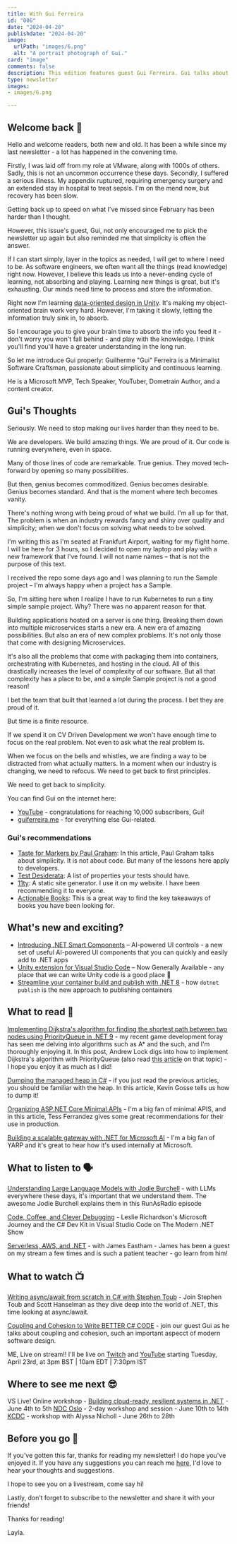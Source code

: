 ```yaml
---
title: With Gui Ferreira
id: "006"
date: "2024-04-20"
publishdate: "2024-04-20"
image: 
  urlPath: "images/6.png"
  alt: "A portrait photograph of Gui."
card: "image"
comments: false
description: This edition features guest Gui Ferreira. Gui talks about how he favours simplicity over complexity in software and why it's important.
type: newsletter
images:
- images/6.png

---
```



## Welcome back 👋

Hello and welcome readers, both new and old. It has been a while since my last newsletter - a lot has happened in the convening time.

Firstly, I was laid off from my role at VMware, along with 1000s of others. Sadly, this is not an uncommon occurrence these days.
Secondly, I suffered a serious illness. My appendix ruptured, requiring emergency surgery and an extended stay in hospital to treat sepsis.  I'm on the mend now, but recovery has been slow.

Getting back up to speed on what I've missed since February has been harder than I thought. 

However, this issue's guest, Gui, not only encouraged me to pick the newsletter up again but also reminded me that simplicity is often the answer. 

If I can start simply, layer in the topics as needed, I will get to where I need to be. As software engineers, we often want all the things (read knowledge) right now. However, I believe this leads us into a never-ending cycle of learning, not absorbing and playing. Learning new things is great, but it's exhausting. Our minds need time to process and store the information. 

Right now I'm learning [data-oriented design in Unity](https://unity.com/ecs). It's making my object-oriented brain work very hard. However, I'm taking it slowly, letting the information truly sink in, to absorb.

So I encourage you to give your brain time to absorb the info you feed it - don't worry you won't fall behind - and play with the knowledge. I think you'll find you'll have a greater understanding in the long run.

So let me introduce Gui properly: Guilherme "Gui" Ferreira is a Minimalist Software Craftsman, passionate about simplicity and continuous learning.

He is a Microsoft MVP, Tech Speaker, YouTuber, Dometrain Author, and a content creator.


## Gui's Thoughts

Seriously. We need to stop making our lives harder than they need to be.

We are developers. We build amazing things. We are proud of it.
Our code is running everywhere, even in space.

Many of those lines of code are remarkable. True genius. They moved tech-forward by opening so many possibilities.

But then, genius becomes commoditized. Genius becomes desirable. Genius becomes standard.
And that is the moment where tech becomes vanity.

There's nothing wrong with being proud of what we build. I'm all up for that. The problem is when an industry rewards fancy and shiny over quality and simplicity; when we don't focus on solving what needs to be solved.

I'm writing this as I'm seated at Frankfurt Airport, waiting for my flight home. I will be here for 3 hours, so I decided to open my laptop and play with a new framework that I've found. I will not name names – that is not the purpose of this text.

I received the repo some days ago and I was planning to run the Sample project – I'm always happy when a project has a Sample.

So, I'm sitting here when I realize I have to run Kubernetes to run a tiny simple sample project. Why? There was no apparent reason for that.

Building applications hosted on a server is one thing. Breaking them down into multiple microservices starts a new era. A new era of amazing possibilities. But also an era of new complex problems. It's not only those that come with designing Microservices.

It's also all the problems that come with packaging them into containers, orchestrating with Kubernetes, and hosting in the cloud. All of this drastically increases the level of complexity of our software. But all that complexity has a place to be, and a simple Sample project is not a good reason!

I bet the team that built that learned a lot during the process. I bet they are proud of it. 

But time is a finite resource. 

If we spend it on CV Driven Development we won't have enough time to focus on the real problem. Not even to ask what the real problem is.

When we focus on the bells and whistles, we are finding a way to be distracted from what actually matters.
In a moment when our industry is changing, we need to refocus. We need to get back to first principles. 

We need to get back to simplicity.

You can find Gui on the internet here:
- [YouTube](https://www.youtube.com/@gui.ferreira) - congratulations for reaching 10,000 subscribers, Gui!
- [guiferreira.me](https://guiferreira.me/) - for everything else Gui-related.


### Gui's recommendations

- [Taste for Markers by Paul Graham](https://www.paulgraham.com/taste.html): In this article, Paul Graham talks about simplicity. It is not about code. But many of the lessons here apply to developers. 
- [Test Desiderata](https://kentbeck.github.io/TestDesiderata/): A list of properties your tests should have.
- [11ty](https://www.11ty.dev/): A static site generator. I use it on my website. I have been recommending it to everyone.
- [Actionable Books](https://www.actionablebooks.com/summaries): This is a great way to find the key takeaways of books you have been looking for.

## What's new and exciting?

- [Introducing .NET Smart Components](https://devblogs.microsoft.com/dotnet/introducing-dotnet-smart-components) – AI-powered UI controls - a  new set of useful AI-powered UI components that you can quickly and easily add to .NET apps
- [Unity extension for Visual Studio Code](https://devblogs.microsoft.com/dotnet/unity-extension-for-visual-studio-code-now-generally-available/) – Now Generally Available - any place that we can write Unity code is a good place 🙂
- [Streamline your container build and publish with .NET 8](https://devblogs.microsoft.com/dotnet/streamline-container-build-dotnet-8/) - how `dotnet publish` is the new approach to publishing containers


## What to read 📖

[Implementing Dijkstra's algorithm for finding the shortest path between two nodes using PriorityQueue in .NET 9](https://andrewlock.net/implementing-dijkstras-algorithm-for-finding-the-shortest-path-between-two-nodes-using-priorityqueue-in-dotnet-9) - my recent game development foray has seen me delving into algorithms such as A* and the such, and I'm thoroughly enjoying it. In this post, Andrew Lock digs into how to implement Dijkstra's algorithm with PriorityQueue (also read [this article](https://andrewlock.net/an-introduction-to-the-heap-data-structure-and-dotnets-priority-queue/?utm_source=newsletter.csharpdigest.net&utm_medium=newsletter&utm_campaign=a-primer-on-transaction-management-in-entity-framework) on that topic) - I hope you enjoy it as much as I did!

[Dumping the managed heap in C#](https://minidump.net/dumping-the-managed-heap-in-csharp/) - if you just read the previous articles, you should be familiar with the heap. In this article, Kevin Gosse tells us how to dump it!

[Organizing ASP.NET Core Minimal APIs](https://www.tessferrandez.com/blog/2023/10/31/organizing-minimal-apis.html) - I'm a big fan of minimal APIS, and in this article, Tess Ferrandez gives some great recommendations for their use in production.

[Building a scalable gateway with .NET for Microsoft AI](https://devblogs.microsoft.com/dotnet/building-a-scalable-gateway-for-microsoft-ai/) - I'm a big fan of YARP and it's great to hear how it's used internally at Microsoft.


## What to listen to 🗣

[Understanding Large Language Models with Jodie Burchell](https://runasradio.com/Shows/Show/923) - with LLMs everywhere these days, it's important that we understand them. The awesome Jodie Burchell explains them in this RunAsRadio episode

[Code, Coffee, and Clever Debugging](https://dotnetcore.show/season-6/code-coffee-and-clever-debugging-leslie-richardsons-microsoft-journey-and-the-c-sharp-dev-kit-in-visual-studio-code-with-leslie-richardson/) - Leslie Richardson's Microsoft Journey and the C# Dev Kit in Visual Studio Code on The Modern .NET Show

[Serverless, AWS, and .NET](https://unhandledexceptionpodcast.com/posts/0066-jameseastham/) - with James Eastham - James has been a guest on my stream a few times and is such a patient teacher - go learn from him!


## What to watch 📺

[Writing async/await from scratch in C# with Stephen Toub](https://youtu.be/R-z2Hv-7nxk?si=j4bcnDqbSESxrRED) - Join Stephen Toub and Scott Hanselman as they dive deep into the world of .NET, this time looking at async/await.

[Coupling and Cohesion to Write BETTER C# CODE](https://youtu.be/H-70otf3Ugo?si=2BLxprv_CG0KZrOZ) - join our guest Gui as he talks about coupling and cohesion, such an important aspecct of modern software design.

ME, Live on stream!! I'll be live on [Twitch](https://www.twitch.tv/laylacodesit) and [YouTube](https://www.youtube.com/@laylacodesit) starting Tuesday, April 23rd, at 3pm BST | 10am EDT | 7:30pm IST

## Where to see me next 😎

VS Live! Online workshop - [Building cloud-ready, resilient systems in .NET](https://vslive.com/events/training-seminars/2024/jun4/home.aspx) - June 4th to 5th
[NDC Oslo](https://ndcoslo.com/workshops/building-cloud-ready-resilient-systems-in-dotnet/8fafbc60597b) - 2-day workshop and session - June 10th to 14th
[KCDC](https://www.kcdc.info/sessions) - workshop with Alyssa Nicholl - June 26th to 28th


## Before you go 👋

If you've gotten this far, thanks for reading my newsletter! I do hope you've enjoyed it. If you have any suggestions you can reach me [here](https://www.layla.dev/contact/), I'd love to hear your thoughts and suggestions.

I hope to see you on a livestream, come say hi!

Lastly, don’t forget to subscribe to the newsletter and share it with your friends!

Thanks for reading!

Layla.


